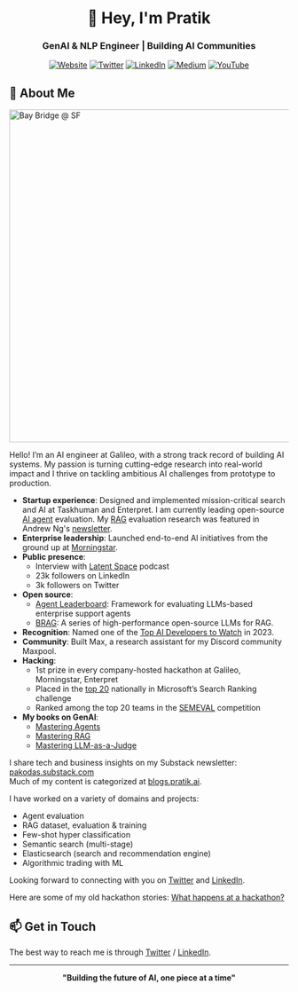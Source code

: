 <div align="center">
  
# 👋 Hey, I'm Pratik
### GenAI & NLP Engineer | Building AI Communities

[![Website](https://img.shields.io/badge/Website-pratik.ai-blue?style=for-the-badge)](https://pratik.ai)
[![Twitter](https://img.shields.io/badge/Twitter-%231DA1F2.svg?style=for-the-badge&logo=Twitter&logoColor=white)](https://twitter.com/ptkbhv)
[![LinkedIn](https://img.shields.io/badge/linkedin-%230077B5.svg?style=for-the-badge&logo=linkedin&logoColor=white)](https://linkedin.com/in/bhavsarpratik)
[![Medium](https://img.shields.io/badge/Medium-12100E?style=for-the-badge&logo=medium&logoColor=white)](https://medium.com/@pratikbhavsar)
[![YouTube](https://img.shields.io/badge/YouTube-%23FF0000.svg?style=for-the-badge&logo=YouTube&logoColor=white)](https://www.youtube.com/playlist?list=PL2H7HbmQHDJW7JmLzMRkZMeNV_wOxdcXi)

</div>

## 🚀 About Me


<img
  src="https://1564160870-files.gitbook.io/~/files/v0/b/gitbook-x-prod.appspot.com/o/spaces%2F-M-rwfgabcetHyJ6ZzSd%2Fuploads%2FAfWzM4jiMCL69DrnBkTw%2FIMG_8665%20Large.jpeg?alt=media&token=2c8147c5-d61e-4842-97c8-cdb6b419ba31"
  alt="Bay Bridge @ SF"
  width="600"
/>


Hello! I’m an AI engineer at Galileo, with a strong track record of building AI systems. My passion is turning cutting-edge research into real-world impact and I thrive on tackling ambitious AI challenges from prototype to production.

- **Startup experience**: Designed and implemented mission-critical search and AI at Taskhuman and Enterpret. I am currently leading open-source [AI agent](https://huggingface.co/spaces/galileo-ai/agent-leaderboard) evaluation. My [RAG](https://galileo.ai/hallucination-index) evaluation research was featured in Andrew Ng's [newsletter](https://www.deeplearning.ai/the-batch/issue-265/).
- **Enterprise leadership**: Launched end-to-end AI initiatives from the ground up at [Morningstar](https://www.linkedin.com/posts/bhavsarpratik_machinelearning-nlp-artificialintelligence-activity-6462904245736837120-uKzG/).
- **Public presence**:
  - Interview with [Latent Space](https://www.youtube.com/watch?v=Mp0gxUunnWI) podcast
  - 23k followers on LinkedIn
  - 3k followers on Twitter
- **Open source**:
  - [Agent Leaderboard](https://huggingface.co/spaces/galileo-ai/agent-leaderboard): Framework for evaluating LLMs-based enterprise support agents
  - [BRAG](https://themaximalists.substack.com/p/brag): A series of high-performance open-source LLMs for RAG.
- **Recognition**: Named one of the [Top AI Developers to Watch](https://cnvrg.io/ai-developers-to-watch-2023-2/) in 2023.
- **Community**: Built Max, a research assistant for my Discord community Maxpool.
- **Hacking**:
  - 1st prize in every company-hosted hackathon at Galileo, Morningstar, Enterpret
  - Placed in the [top 20](https://www.linkedin.com/posts/bhavsarpratik_nlp-microsoft-hackathon-activity-6494085262237360129-AOnb/) nationally in Microsoft’s Search Ranking challenge
  - Ranked among the top 20 teams in the [SEMEVAL](https://scholar.google.com/citations?view_op=view_citation&hl=en&user=1so6x1EAAAAJ&citation_for_view=1so6x1EAAAAJ:d1gkVwhDpl0C) competition
- **My books on GenAI**:
  - [Mastering Agents](https://www.galileo.ai/ebook-mastering-agents)
  - [Mastering RAG](https://www.galileo.ai/mastering-rag)
  - [Mastering LLM-as-a-Judge](https://galileo.ai/mastering-llm-as-a-judge)

I share tech and business insights on my Substack newsletter: [pakodas.substack.com](https://pakodas.substack.com)  
Much of my content is categorized at [blogs.pratik.ai](http://blogs.pratik.ai/).

I have worked on a variety of domains and projects:

- Agent evaluation
- RAG dataset, evaluation & training
- Few-shot hyper classification
- Semantic search (multi-stage)
- Elasticsearch (search and recommendation engine)
- Algorithmic trading with ML

Looking forward to connecting with you on [Twitter](https://twitter.com/ptkbhv) and [LinkedIn](https://www.linkedin.com/in/bhavsarpratik/).

Here are some of my old hackathon stories: [What happens at a hackathon?](https://www.quora.com/What-happens-at-a-hackathon/answer/Pratik-Bhavsar)

## 📫 Get in Touch

The best way to reach me is through [Twitter](https://twitter.com/ptkbhv) / [LinkedIn](https://linkedin.com/in/bhavsarpratik).

---

<div align="center">

**"Building the future of AI, one piece at a time"**

</div>
